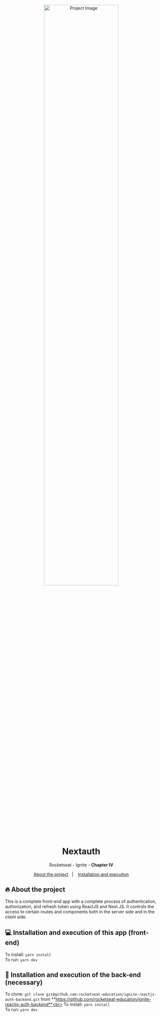<p align="center">
  <img width="70%" src="https://i.imgur.com/pzFFbJi.png" alt="Project Image"/>
</p>

<h1 align="center">Nextauth</h1>
<p align="center">Rocketseat - Ignite - <strong>Chapter IV</strong></p>
<p align="center">
  <a href="#-about-the-project">About the project</a>&nbsp;&nbsp;&nbsp;|&nbsp;&nbsp;&nbsp;
  <a href="#-installation-and-execution">Installation and execution</a>
</p>

## 🔥 About the project
This is a complete front-end app with a complete process of authentication, authorization, and refresh token using ReactJS and Next.JS. It controls the access to certain routes and components both in the server side and in the client side.

## 💻 Installation and execution of this app (front-end)
To install: `yarn install`<br>
To run: `yarn dev`

## 🔧 Installation and execution of the back-end (necessary)
To clone: `git clone git@github.com:rocketseat-education/ignite-reactjs-auth-backend.git` from **https://github.com/rocketseat-education/ignite-reactjs-auth-backend**<br>
To install: `yarn install`<br>
To run: `yarn dev`